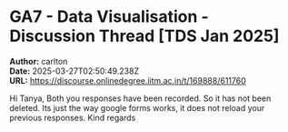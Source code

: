 # GA7 - Data Visualisation - Discussion Thread [TDS Jan 2025]

**Author:** carlton  
**Date:** 2025-03-27T02:50:49.238Z  
**URL:** https://discourse.onlinedegree.iitm.ac.in/t/169888/611760

Hi Tanya,
Both you responses have been recorded. So it has not been deleted. Its just the way google forms works, it does not reload your previous responses.
Kind regards
